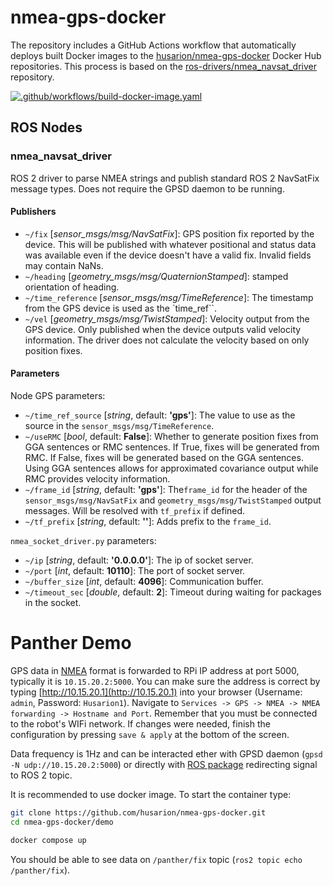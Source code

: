 # nmea-gps-docker

The repository includes a GitHub Actions workflow that automatically deploys built Docker images to the [husarion/nmea-gps-docker](https://hub.docker.com/r/husarion/nmea-gps) Docker Hub repositories. This process is based on the [ros-drivers/nmea_navsat_driver](https://github.com/ros-drivers/nmea_navsat_driver/tree/ros2) repository.

[![.github/workflows/build-docker-image.yaml](https://github.com/husarion/nmea-gps-docker/actions/workflows/build-docker-image.yaml/badge.svg?branch=ros2)](https://github.com/husarion/nmea-gps-docker/actions/workflows/build-docker-image.yaml)

## ROS Nodes

### nmea_navsat_driver

ROS 2 driver to parse NMEA strings and publish standard ROS 2 NavSatFix message types. Does not require the GPSD daemon to be running.

#### Publishers

- `~/fix` [*sensor_msgs/msg/NavSatFix*]: GPS position fix reported by the device. This will be published with whatever positional and status data was available even if the device doesn't have a valid fix. Invalid fields may contain NaNs.
- `~/heading` [*geometry_msgs/msg/QuaternionStamped*]: stamped orientation of heading.
-  `~/time_reference` [*sensor_msgs/msg/TimeReference*]: The timestamp from the GPS device is used as the `time_ref``.
- `~/vel` [*geometry_msgs/msg/TwistStamped*]: Velocity output from the GPS device. Only published when the device outputs valid velocity information. The driver does not calculate the velocity based on only position fixes.

#### Parameters

Node GPS parameters:
- `~/time_ref_source` [*string*, default: **'gps'**]: The value to use as the source in the `sensor_msgs/msg/TimeReference`.
- `~/useRMC` [*bool*, default: **False**]: Whether to generate position fixes from GGA sentences or RMC sentences. If True, fixes will be generated from RMC. If False, fixes will be generated based on the GGA sentences. Using GGA sentences allows for approximated covariance output while RMC provides velocity information.
- `~/frame_id` [*string*, default: **'gps'**]: The`frame_id` for the header of the `sensor_msgs/msg/NavSatFix` and `geometry_msgs/msg/TwistStamped` output messages. Will be resolved with `tf_prefix` if defined.
- `~/tf_prefix` [*string*, default: **''**]: Adds prefix to the `frame_id`.

`nmea_socket_driver.py` parameters:
- `~/ip` [*string*, default: **'0.0.0.0'**]: The ip of socket server.
- `~/port` [*int*, default: **10110**]: The port of socket server.
- `~/buffer_size` [*int*, default: **4096**]: Communication buffer.
- `~/timeout_sec` [*double*, default: **2**]: Timeout during waiting for packages in the socket.

# Panther Demo

GPS data in [NMEA](https://en.wikipedia.org/wiki/NMEA_0183) format is forwarded to RPi IP address at port 5000, typically it is `10.15.20.2:5000`.
You can make sure the address is correct by typing [http://10.15.20.1](http://10.15.20.1) into your browser (Username: `admin`, Password: `Husarion1`). Navigate to `Services -> GPS -> NMEA -> NMEA forwarding -> Hostname and Port`. Remember that you must be connected to the robot's WIFi network. If changes were needed, finish the configuration by pressing `save & apply` at the bottom of the screen.

Data frequency is 1Hz and can be interacted ether with GPSD daemon (`gpsd -N udp://10.15.20.2:5000`) or directly with [ROS package](https://github.com/ros-drivers/nmea_navsat_driver/tree/ros2) redirecting signal to ROS 2 topic.

It is recommended to use docker image. To start the container type:

```bash
git clone https://github.com/husarion/nmea-gps-docker.git
cd nmea-gps-docker/demo

docker compose up
```

You should be able to see data on `/panther/fix` topic (`ros2 topic echo /panther/fix`).
